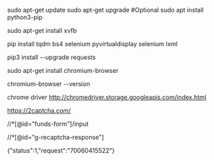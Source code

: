 sudo apt-get update
sudo apt-get upgrade  #Optional
sudo apt install python3-pip

sudo apt-get install xvfb

pip install tqdm  bs4  selenium  pyvirtualdisplay  selenium  lxml

pip3 install --upgrade requests


sudo apt-get install chromium-browser

chromium-browser --version

chrome driver
http://chromedriver.storage.googleapis.com/index.html


https://2captcha.com/


//*[@id="funds-form"]/input


//*[@id="g-recaptcha-response"]


{"status":1,"request":"70060415522"}
